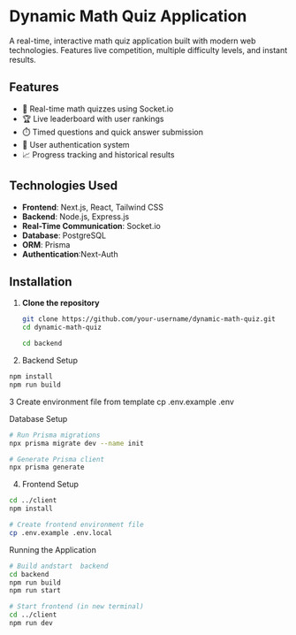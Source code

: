 # Dynamic Math Quiz Application



A real-time, interactive math quiz application built with modern web technologies. Features live competition, multiple difficulty levels, and instant results.

## Features

- 🚀 Real-time math quizzes using Socket.io
- 🏆 Live leaderboard with user rankings
- ⏱️ Timed questions and quick answer submission
- 🔐 User authentication system
- 📈 Progress tracking and historical results

## Technologies Used

- **Frontend**: Next.js, React, Tailwind CSS
- **Backend**: Node.js, Express.js
- **Real-Time Communication**: Socket.io
- **Database**: PostgreSQL
- **ORM**: Prisma
- **Authentication**:Next-Auth
## Installation

1. **Clone the repository**
   ```bash
   git clone https://github.com/your-username/dynamic-math-quiz.git
   cd dynamic-math-quiz

   cd backend
2. Backend Setup
```bash
npm install
npm run build
```
3 Create environment file from template
cp .env.example .env

  Database Setup
```bash
# Run Prisma migrations
npx prisma migrate dev --name init

# Generate Prisma client
npx prisma generate
```

4. Frontend Setup
```bash
cd ../client
npm install

# Create frontend environment file
cp .env.example .env.local
```

Running the Application
```bash
# Build andstart  backend
cd backend
npm run build
npm run start

# Start frontend (in new terminal)
cd ../client
npm run dev


